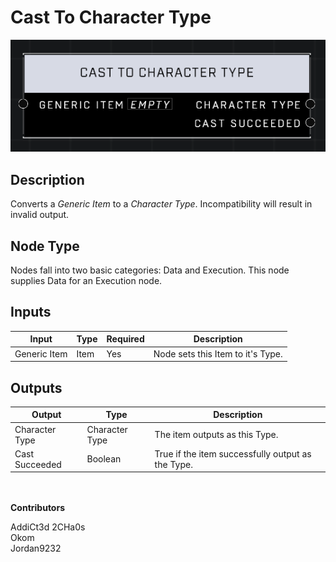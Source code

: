 # Cast To Character Type
![](../../../.gitbook/assets/cast-to-character-type.png)
## Description
Converts a _Generic Item_ to a _Character Type_. Incompatibility will result in invalid output.  

## Node Type
Nodes fall into two basic categories: Data and Execution. This node supplies Data for an Execution node.

## Inputs
| Input | Type | Required | Description |
|------------------|------------------|----------|--------------------------------------------------------------|
| Generic Item | Item | Yes | Node sets this Item to it's Type. |

## Outputs
| Output | Type | Description |
|------------------|------------------|--------------------------------------------------------------|
| Character Type | Character Type | The item outputs as this Type. |
| Cast Succeeded | Boolean | True if the item successfully output as the Type. |

\
\
**Contributors**

AddiCt3d 2CHa0s \
Okom \
Jordan9232
